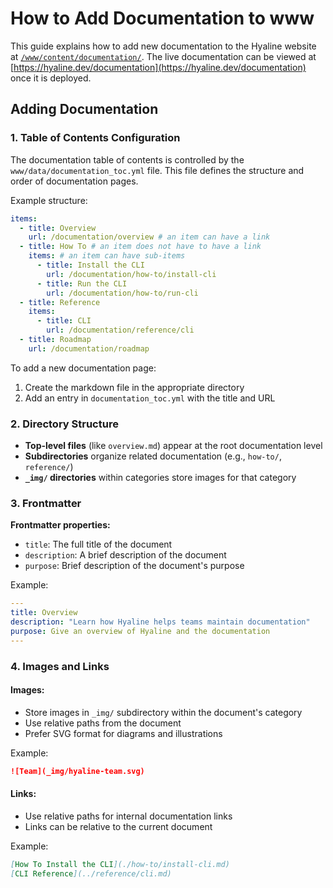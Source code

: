 # How to Add Documentation to www

This guide explains how to add new documentation to the Hyaline website at [`/www/content/documentation/`](../../www/content/documentation/). The live documentation can be viewed at [https://hyaline.dev/documentation](https://hyaline.dev/documentation) once it is deployed.

## Adding Documentation

### 1. Table of Contents Configuration

The documentation table of contents is controlled by the `www/data/documentation_toc.yml` file. This file defines the structure and order of documentation pages.

Example structure:
```yaml
items:
  - title: Overview
    url: /documentation/overview # an item can have a link
  - title: How To # an item does not have to have a link
    items: # an item can have sub-items
      - title: Install the CLI
        url: /documentation/how-to/install-cli
      - title: Run the CLI
        url: /documentation/how-to/run-cli
  - title: Reference
    items:
      - title: CLI
        url: /documentation/reference/cli
  - title: Roadmap
    url: /documentation/roadmap
```

To add a new documentation page:
1. Create the markdown file in the appropriate directory
2. Add an entry in `documentation_toc.yml` with the title and URL

### 2. Directory Structure

- **Top-level files** (like `overview.md`) appear at the root documentation level
- **Subdirectories** organize related documentation (e.g., `how-to/`, `reference/`)
- **`_img/` directories** within categories store images for that category

### 3. Frontmatter

**Frontmatter properties:**
- `title`: The full title of the document
- `description`: A brief description of the document
- `purpose`: Brief description of the document's purpose

Example:
```yaml
---
title: Overview
description: "Learn how Hyaline helps teams maintain documentation"
purpose: Give an overview of Hyaline and the documentation
---
```

### 4. Images and Links

#### Images:
- Store images in `_img/` subdirectory within the document's category
- Use relative paths from the document
- Prefer SVG format for diagrams and illustrations

Example:
```markdown
![Team](_img/hyaline-team.svg)
```

#### Links:
- Use relative paths for internal documentation links
- Links can be relative to the current document

Example:
```markdown
[How To Install the CLI](./how-to/install-cli.md)
[CLI Reference](../reference/cli.md)
```
